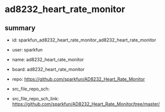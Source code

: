 # ad8232_heart_rate_monitor
 
## summary 
* id: sparkfun_ad8232_heart_rate_monitor_ad8232_heart_rate_monitor
* user: sparkfun
* name: ad8232_heart_rate_monitor
* board: ad8232_heart_rate_monitor
* repo: https://github.com/sparkfun/AD8232_Heart_Rate_Monitor



* src_file_repo_sch: 
* src_file_repo_sch_link: https://github.com/sparkfun/AD8232_Heart_Rate_Monitor/tree/master/






